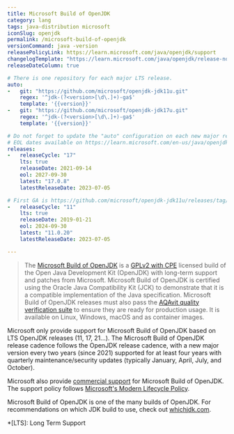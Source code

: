 ```yaml
---
title: Microsoft Build of OpenJDK
category: lang
tags: java-distribution microsoft
iconSlug: openjdk
permalink: /microsoft-build-of-openjdk
versionCommand: java -version
releasePolicyLink: https://learn.microsoft.com/java/openjdk/support
changelogTemplate: "https://learn.microsoft.com/java/openjdk/release-notes#openjdk-{{'__RELEASE_CYCLE__'|replace:'.',''}}"
releaseDateColumn: true

# There is one repository for each major LTS release.
auto:
-   git: "https://github.com/microsoft/openjdk-jdk11u.git"
    regex: '^jdk-(?<version>[\d\.]+)-ga$'
    template: '{{version}}'
-   git: "https://github.com/microsoft/openjdk-jdk17u.git"
    regex: '^jdk-(?<version>[\d\.]+)-ga$'
    template: '{{version}}'

# Do not forget to update the "auto" configuration on each new major release.
# EOL dates available on https://learn.microsoft.com/en-us/java/openjdk/support#release-and-servicing-roadmap
releases:
-   releaseCycle: "17"
    lts: true
    releaseDate: 2021-09-14
    eol: 2027-09-30
    latest: "17.0.8"
    latestReleaseDate: 2023-07-05

# First GA is https://github.com/microsoft/openjdk-jdk11u/releases/tag/jdk-11.0.2-ga
-   releaseCycle: "11"
    lts: true
    releaseDate: 2019-01-21
    eol: 2024-09-30
    latest: "11.0.20"
    latestReleaseDate: 2023-07-05

---
```


> The [Microsoft Build of OpenJDK](https://learn.microsoft.com/java/openjdk/) is a [GPLv2 with CPE](https://openjdk.java.net/legal/gplv2+ce.html)
> licensed build of the Open Java Development Kit (OpenJDK) with long-term support and patches from
> Microsoft. Microsoft Build of OpenJDK is certified using the Oracle Java Compatibility Kit (JCK)
> to demonstrate that it is a compatible implementation of the Java specification. Microsoft Build
> of OpenJDK releases must also pass the [AQAvit quality verification suite](https://adoptium.net/aqavit/)
> to ensure they are ready for production usage. It is available on Linux, Windows, macOS and as
> container images.

Microsoft only provide support for Microsoft Build of OpenJDK based on LTS OpenJDK releases (11, 17,
21...). The Microsoft Build of OpenJDK release cadence follows the OpenJDK release cadence, with a
new major version every two years (since 2021) supported for at least four years with quarterly
maintenance/security updates (typically January, April, July, and October).

Microsoft also provide [commercial support](https://learn.microsoft.com/java/openjdk/support#commercial-support)
for Microsoft Build of OpenJDK. The support policy follows [Microsoft's Modern Lifecycle
Policy](https://learn.microsoft.com/lifecycle/policies/modern).

Microsoft Build of OpenJDK is one of the many builds of OpenJDK. For recommendations on which JDK
build to use, check out [whichjdk.com](https://whichjdk.com/#microsoft-build-of-openjdk).

*[LTS]: Long Term Support
